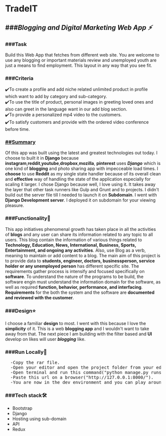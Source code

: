 # TradeIT

<h2><i>###Blogging and Digital Marketing Web App ⚡️</i></h2>


<h3>###<b>Task</b></h3>
Build this Web App that fetches from different web site. You are welcome to use any blogging or important materials review and unemployed youth are just a means to find employment. This layout in any way that you see fit.


<h3>###<b>Criteria</b></h3>

  ✔️To create a profile and add niche related unlimited product in profile which want to add by category and sub-category.<br>
  ✔️To use the title of product, personal images in greeting loved ones and also can greet in the language want in our add blog section. <br>
  ✔️To provide a personalized mp4 video to the customers.<br>
  ✔️To satisfy customers and provide with the ordered video conference before time.<br>




<a href="#"><h3>##<b>Summary</b></h3></a> Of this app was built using the latest and greatest technologies out today. I choose to built it in <b>Django</b> because <b>instagram</b>,<b>reddit</b>,<b>youtube</b>,<b>dropbox</b>,<b>mozilla</b>, <b>pinterest</b> uses <i><b>Django</b></i> which is one kind of <b>blogging</b> and photo sharing app with impecceable load times. I <b>choose</b> to use <b>Reddit</b> as my single state handler because of its overall clean and <b>effective</b> way of handling the state of the application especially for scaling it larger. I chose Django because well, I love using it. It takes away the layer that other task runners like Gulp and Grunt and to projects. I didn't build out the server file till I needed to launch it on <b>Subdomain</b>. I went with <b>Django Development server</b>. I deployed it on subdomain for your viewing pleasure.


<h3>###<b>Functionality🔧</b></h3> This app initiatives phenomenal growth has taken place in all the activities of <b>blogs</b> and any user can share its information related to any topic to all users. This blog contain the information of various things related to <b>Technology, Education, News, International, Business, Sports, Entertainment, and ongoing any activities</b>. Also, use Blog as a verb, meaning to maintain or add content to a blog. The main aim of this project is to provide data to <b>students, engineer, doctors, businessperson, service holder or any unemployed person</b> has different specific site. The requirements gather process is intensify and focused specifically on <b>software</b>. To understand the nature of the programs to be build, the software engin must understand the information domain for the software, as well as required <b>function, behavior, performance, and interfacing</b>. <b>Requirements</b> for the both the system and the software are <b>documented and reviewed with the customer</b>.



<h3>###<b>Design⭐</b></h3> I choose a familiar <b>design</b> to most. I went with this because I love the <b>simplicity</b> of it. This is a web <b>blogging app</b> and I wouldn't want to take away from that. The next piece I am building with the filter based and <b>UI</b> develop on likes will user <i><b>blogging</b></i> like.


<h3>###<b>Run Locally</b>🚀</h3>

<pre>
  -Copy the rar file.
  -Open your editor and open the project folder from your editor option.
  -Open terminal and run this command("python manage.py runserver".
  -Paste this url on a browser("http://127.0.0.1:8000/").
  -You are now in the dev environment and you can play around. 
</pre>



<h3>###<b>Tech stack</b>🛠️</h3>

<ul>
  <li>Bootstrap </li>
  <li>Django </li>
  <li>Hosting using sub-domain</li>
  <li>API</li>
  <li>Redux</li>
</ul>

